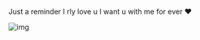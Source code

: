 Just a reminder I rly love u I want u with me for ever ♥️

![img](https://cdn.discordapp.com/attachments/852154230000844830/852473692793470996/tenor_10.gif)
